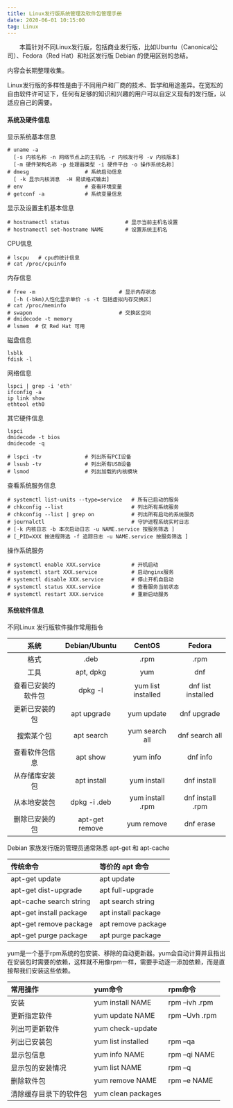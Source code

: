 ```yaml
---
title: Linux发行版系统管理及软件包管理手册
date: 2020-06-01 10:15:00
tag: Linux
---
```


　　本篇针对不同Linux发行版，包括商业发行版，比如Ubuntu（Canonical公司）、Fedora（Red Hat）和社区发行版 Debian 的使用区别的总结。

内容会长期整理收集。

Linux发行版的多样性是由于不同用户和厂商的技术、哲学和用途差异。在宽松的自由软件许可证下，任何有足够的知识和兴趣的用户可以自定义现有的发行版，以适应自己的需要。

#### 系统及硬件信息

显示系统基本信息
        
    # uname -a  
      [-s 内核名称 -n 网络节点上的主机名 -r 内核发行号 -v 内核版本]
      [-m 硬件架构名称 -p 处理器类型 -i 硬件平台 -o 操作系统名称]
    # dmesg                  # 系统启动信息
      [ -k 显示内核消息  -H 易读格式输出]
    # env                    # 查看环境变量
    # getconf -a             # 系统变量信息
        
显示及设置主机基本信息

    # hostnamectl status                  # 显示当前主机名设置
    # hostnamectl set-hostname NAME       # 设置系统主机名
    
CPU信息

    # lscpu   # cpu的统计信息
    # cat /proc/cpuinfo

内存信息

    # free -m                           # 显示内存状态
      [-h (-bkm)人性化显示单价 -s -t 包括虚拟内存交换区]
    # cat /proc/meminfo 
    # swapon                            # 交换区空间
    # dmidecode -t memory
    # lsmem  # 仅 Red Hat 可用
    

磁盘信息

    lsblk
    fdisk -l
    

网络信息

    lspci | grep -i 'eth'
    ifconfig -a
    ip link show
    ethtool eth0

其它硬件信息

    lspci
    dmidecode -t bios
    dmidecode -q

    # lspci -tv              # 列出所有PCI设备
    # lsusb -tv              # 列出所有USB设备
    # lsmod                  # 列出加载的内核模块

 查看系统服务信息

    # systemctl list-units --type=service   # 所有已启动的服务
    # chkconfig --list                      # 列出所有系统服务
    # chkconfig --list | grep on            # 列出所有启动的系统服务
    # journalctl                            # 守护进程系统实时日志
    # [-k 内核日志 -b 本次启动日志 -u NAME.service 按服务筛选 ]
    # [_PID=XXX 按进程筛选 -f 追踪日志 -u NAME.service 按服务筛选 ]

 操作系统服务

    # systemctl enable XXX.service          # 开机启动
    # systemctl start XXX.service           # 启动nginx服务
    # systemctl disable XXX.service         # 停止开机自启动
    # systemctl status XXX.service          # 查看服务当前状态
    # systemctl restart XXX.service         # 重新启动服务

#### 系统软件信息
    
不同Linux 发行版软件操作常用指令

|系统|Debian/Ubuntu|CentOS|Fedora|
|:---------------:|:---------------:|:---------------:|:---------------:|
|格式             |.deb          |.rpm                 |.rpm|
|工具             |apt, dpkg     |yum                  |dnf|
|查看已安装的软件包 |dpkg -l        |yum list installed  |dnf list installed|
|更新已安装的包    |apt upgrade    |yum update          |dnf upgrade|
|搜索某个包        |apt search     |yum search all      |dnf search all|
|查看软件包信息    |apt show       |yum info            |dnf info|
|从存储库安装包    |apt install    |yum install         |dnf install|
|从本地安装包      |dpkg -i .deb   |yum install .rpm    |dnf install .rpm|
|删除已安装的包    |apt-get remove |yum remove          |dnf erase|

Debian 家族发行版的管理员通常熟悉 apt-get 和 apt-cache

|传统命令|等价的 apt 命令|
|:---------------|:---------------|
|apt-get update         |   apt update
|apt-get dist-upgrade   |   apt full-upgrade
|apt-cache search string|   apt search string
|apt-get install package|   apt install package
|apt-get remove package |   apt remove package
|apt-get purge package  |   apt purge package

yum是一个基于rpm系统的包安装、移除的自动更新器。yum会自动计算并且指出在安装包时需要的依赖，这样就不用像rpm一样，需要手动逐一添加依赖，而是直接帮我们安装这些依赖。

|常用操作|yum命令|rpm命令|
|:---------------|:---------------|:---------------|
|安装	         |    yum install NAME      |   rpm –ivh .rpm
|更新指定软件      |    yum update NAME      |   rpm –Uvh .rpm
|列出可更新软件	 |    yum check-update ||
|列出已安装包      |    yum list installed   |   rpm –qa
|显示包信息	     |    yum info NAME         |   rpm –qi NAME
|显示包的安装情况	 |    yum list NAME         |   rpm –q
|删除软件包	     |    yum remove NAME       |   rpm –e NAME
|清除缓存目录下的软件包| yum clean packages |||
